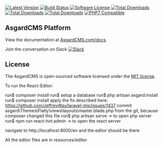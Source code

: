 [![Latest Version](https://img.shields.io/packagist/v/asgardcms/platform.svg?style=flat-square)](https://github.com/asgardcms/platform/releases)
[![Build Status](https://img.shields.io/travis/AsgardCms/Platform/master.svg?style=flat-square)](https://travis-ci.org/AsgardCms/Platform)
[![Software License](https://img.shields.io/badge/license-MIT-brightgreen.svg?style=flat-square)](LICENSE.md)
[![Total Downloads](https://img.shields.io/packagist/dd/asgardcms/platform.svg?style=flat-square)](https://packagist.org/packages/asgardcms/platform)
[![Total Downloads](https://img.shields.io/packagist/dm/asgardcms/platform.svg?style=flat-square)](https://packagist.org/packages/asgardcms/platform)
[![Total Downloads](https://img.shields.io/packagist/dt/asgardcms/platform.svg?style=flat-square)](https://packagist.org/packages/asgardcms/platform)
[![PHP7 Compatible](https://img.shields.io/badge/php-7-green.svg?style=flat-square)](https://packagist.org/packages/asgardcms/platform)

## AsgardCMS Platform

View the documentation at [AsgardCMS.com/docs](http://asgardcms.com/docs/).

Join the conversation on Slack [![Slack](http://slack.asgardcms.com/badge.svg)](http://slack.asgardcms.com/)

## License

The AsgardCMS is open-sourced software licensed under the [MIT license](http://opensource.org/licenses/MIT).

To run the React-Editor:

run$ composer install
run$ setup a database
run$ php artisan asgard:install
run$ composer install
apply the fix described here: https://github.com/JeffreyWay/laravel-mix/issues/1437
commit asgard\Themes\Flatly\views\layouts\master.blade.php from the git, because composer changed this file
run$ php artisan serve -> to open php server
run$ npm run react-hot:admin -> to open the react server

navigate to http://localhost:8000/en and the editor should be there

All the editor files are in resources/editor
